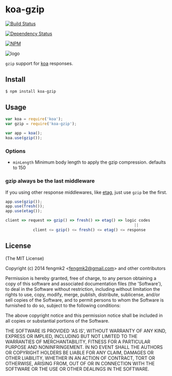 koa-gzip
=======

[![Build Status](https://secure.travis-ci.org/koajs/koa-gzip.png)](http://travis-ci.org/koajs/koa-gzip)

[![Dependency Status](https://gemnasium.com/koajs/koa-gzip.png)](https://gemnasium.com/koajs/koa-gzip)

[![NPM](https://nodei.co/npm/koa-gzip.png?downloads=true&stars=true)](https://nodei.co/npm/koa-gzip/)

![logo](https://raw.github.com/koajs/koa-gzip/master/logo.png)

`gzip` support for [koa](https://github.com/koajs/koa) responses.

## Install

```bash
$ npm install koa-gzip
```

## Usage

```js
var koa = require('koa');
var gzip = require('koa-gzip');

var app = koa();
koa.use(gzip());
```

### Options

 - `minLength` Minimum body length to apply the gzip compression. defaults to 150

### gzip always be the last middleware

If you using other response middlewares, like [etag](https://github.com/koajs/etag), just use `gzip` be the first.

```js
app.use(gzip());
app.use(fresh());
app.use(etag());

client => request => gzip() => fresh() => etag() => logic codes
                                                        ||
            client <= gzip() <= fresh() <= etag() <= response
```

## License

(The MIT License)

Copyright (c) 2014 fengmk2 &lt;fengmk2@gmail.com&gt; and other contributors

Permission is hereby granted, free of charge, to any person obtaining
a copy of this software and associated documentation files (the
'Software'), to deal in the Software without restriction, including
without limitation the rights to use, copy, modify, merge, publish,
distribute, sublicense, and/or sell copies of the Software, and to
permit persons to whom the Software is furnished to do so, subject to
the following conditions:

The above copyright notice and this permission notice shall be
included in all copies or substantial portions of the Software.

THE SOFTWARE IS PROVIDED 'AS IS', WITHOUT WARRANTY OF ANY KIND,
EXPRESS OR IMPLIED, INCLUDING BUT NOT LIMITED TO THE WARRANTIES OF
MERCHANTABILITY, FITNESS FOR A PARTICULAR PURPOSE AND NONINFRINGEMENT.
IN NO EVENT SHALL THE AUTHORS OR COPYRIGHT HOLDERS BE LIABLE FOR ANY
CLAIM, DAMAGES OR OTHER LIABILITY, WHETHER IN AN ACTION OF CONTRACT,
TORT OR OTHERWISE, ARISING FROM, OUT OF OR IN CONNECTION WITH THE
SOFTWARE OR THE USE OR OTHER DEALINGS IN THE SOFTWARE.
